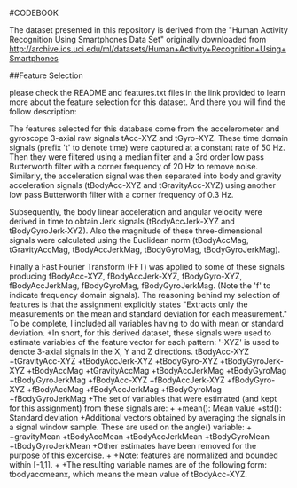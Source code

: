 #CODEBOOK 

The dataset presented in this repository is derived from the "Human Activity Recognition Using Smartphones Data Set" originally downloaded from http://archive.ics.uci.edu/ml/datasets/Human+Activity+Recognition+Using+Smartphones

##Feature Selection

please check the README and features.txt files in the link provided to learn more about the feature selection for this dataset. And there you will find the follow description:

The features selected for this database come from the accelerometer and gyroscope 3-axial raw signals tAcc-XYZ and tGyro-XYZ. These time domain signals (prefix 't' to denote time) were captured at a constant rate of 50 Hz. Then they were filtered using a median filter and a 3rd order low pass Butterworth filter with a corner frequency of 20 Hz to remove noise. Similarly, the acceleration signal was then separated into body and gravity acceleration signals (tBodyAcc-XYZ and tGravityAcc-XYZ) using another low pass Butterworth filter with a corner frequency of 0.3 Hz.

Subsequently, the body linear acceleration and angular velocity were derived in time to obtain Jerk signals (tBodyAccJerk-XYZ and tBodyGyroJerk-XYZ). Also the magnitude of these three-dimensional signals were calculated using the Euclidean norm (tBodyAccMag, tGravityAccMag, tBodyAccJerkMag, tBodyGyroMag, tBodyGyroJerkMag).

Finally a Fast Fourier Transform (FFT) was applied to some of these signals producing fBodyAcc-XYZ, fBodyAccJerk-XYZ, fBodyGyro-XYZ, fBodyAccJerkMag, fBodyGyroMag, fBodyGyroJerkMag. (Note the 'f' to indicate frequency domain signals).
The reasoning behind my selection of features is that the assignment explicitly states "Extracts only the measurements on the mean and standard deviation for each measurement." To be complete, I included all variables having to do with mean or standard deviation.
+In short, for this derived dataset, these signals were used to estimate variables of the feature vector for each pattern:
'-XYZ' is used to denote 3-axial signals in the X, Y and Z directions.
tBodyAcc-XYZ
+tGravityAcc-XYZ
+tBodyAccJerk-XYZ
+tBodyGyro-XYZ
+tBodyGyroJerk-XYZ
+tBodyAccMag
+tGravityAccMag
+tBodyAccJerkMag
+tBodyGyroMag
+tBodyGyroJerkMag
+fBodyAcc-XYZ
+fBodyAccJerk-XYZ
+fBodyGyro-XYZ
+fBodyAccMag
+fBodyAccJerkMag
+fBodyGyroMag
+fBodyGyroJerkMag
+The set of variables that were estimated (and kept for this assignment) from these signals are:
+
+mean(): Mean value
+std(): Standard deviation
+Additional vectors obtained by averaging the signals in a signal window sample. These are used on the angle() variable:
+
+gravityMean
+tBodyAccMean
+tBodyAccJerkMean
+tBodyGyroMean
+tBodyGyroJerkMean
+Other estimates have been removed for the purpose of this excercise.
+
+Note: features are normalized and bounded within [-1,1].
+
+The resulting variable names are of the following form: tbodyaccmeanx, which means the mean value of tBodyAcc-XYZ.
